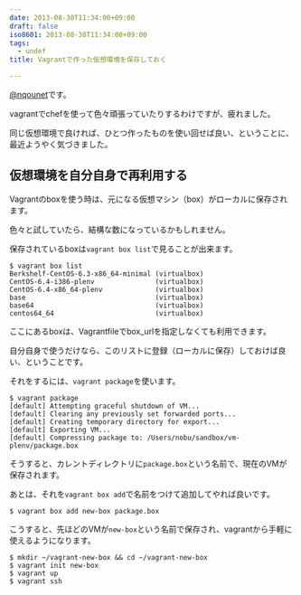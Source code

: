 ```yaml
---
date: 2013-08-30T11:34:00+09:00
draft: false
iso8601: 2013-08-30T11:34:00+09:00
tags:
  - undef
title: Vagrantで作った仮想環境を保存しておく

---
```


[@nqounet](https://twitter.com/nqounet)です。

vagrantでchefを使って色々頑張っていたりするわけですが、疲れました。

同じ仮想環境で良ければ、ひとつ作ったものを使い回せば良い、ということに、最近ようやく気づきました。

## 仮想環境を自分自身で再利用する

Vagrantのboxを使う時は、元になる仮想マシン（box）がローカルに保存されます。

色々と試していたら、結構な数になっているかもしれません。

保存されているboxは`vagrant box list`で見ることが出来ます。

```
$ vagrant box list
Berkshelf-CentOS-6.3-x86_64-minimal (virtualbox)
CentOS-6.4-i386-plenv               (virtualbox)
CentOS-6.4-x86_64-plenv             (virtualbox)
base                                (virtualbox)
base64                              (virtualbox)
centos64_64                         (virtualbox)
```

ここにあるboxは、Vagrantfileでbox_urlを指定しなくても利用できます。

自分自身で使うだけなら、このリストに登録（ローカルに保存）しておけば良い、ということです。

それをするには、`vagrant package`を使います。

```
$ vagrant package
[default] Attempting graceful shutdown of VM...
[default] Clearing any previously set forwarded ports...
[default] Creating temporary directory for export...
[default] Exporting VM...
[default] Compressing package to: /Users/nobu/sandbox/vm-plenv/package.box
```

そうすると、カレントディレクトリに`package.box`という名前で、現在のVMが保存されます。

あとは、それを`vagrant box add`で名前をつけて追加してやれば良いです。

```
$ vagrant box add new-box package.box
```

こうすると、先ほどのVMが`new-box`という名前で保存され、vagrantから手軽に使えるようになります。

```
$ mkdir ~/vagrant-new-box && cd ~/vagrant-new-box
$ vagrant init new-box
$ vagrant up
$ vagrant ssh
```
